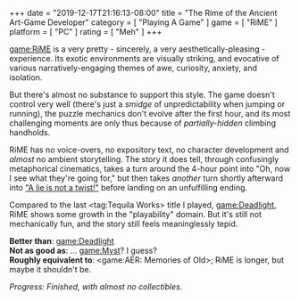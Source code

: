 +++
date = "2019-12-17T21:16:13-08:00"
title = "The Rime of the Ancient Art-Game Developer"
category = [ "Playing A Game" ]
game = [ "RiME" ]
platform = [ "PC" ]
rating = [ "Meh" ]
+++

<game:RiME> is a very pretty - sincerely, a very aesthetically-pleasing - experience.  Its exotic environments are visually striking, and evocative of various narratively-engaging themes of awe, curiosity, anxiety, and isolation.

But there's almost no substance to support this style.  The game doesn't control very well (there's just a <i>smidge</i> of unpredictability when jumping or running), the puzzle mechanics don't evolve after the first hour, and its most challenging moments are only thus because of <i>partially-hidden</i> climbing handholds.

RiME has no voice-overs, no expository text, no character development and <i>almost</i> no ambient storytelling.  The story it does tell, through confusingly metaphorical cinematics, takes a turn around the 4-hour point into "Oh, now I see what they're going for," but then takes <i>another</i> turn shortly afterward into <a href="https://getyarn.io/yarn-clip/fb2e4ebb-5ba8-4db9-9faf-d620554fce06">"A lie is not a twist!"</a> before landing on an unfulfilling ending.

Compared to the last <tag:Tequila Works> title I played, <game:Deadlight>, RiME shows some growth in the "playability" domain.  But it's still not mechanically fun, and the story still feels meaninglessly tepid.

<b>Better than</b>: <game:Deadlight>  
<b>Not as good as</b>: ... <game:Myst>?  I guess?  
<b>Roughly equivalent to</b>: <game:AER: Memories of Old>; RiME is longer, but maybe it shouldn't be.

<i>Progress: Finished, with almost no collectibles.</i>
